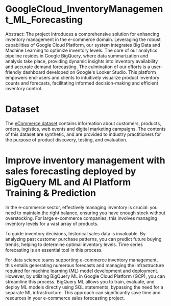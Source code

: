 # GoogleCloud_InventoryManagement_ML_Forecasting

Abstract: The project introduces a comprehensive solution for enhancing inventory management in the e-commerce domain. Leveraging the robust capabilities of Google Cloud Platform, our system integrates Big Data and Machine Learning to optimize inventory levels. The core of our analytics pipeline resides in Google BigQuery, where data summarization and analysis take place, providing dynamic insights into inventory availability and accurate demand forecasting. The culmination of our efforts is a user-friendly dashboard developed on Google's Looker Studio. This platform empowers end-users and clients to intuitively visualize product inventory counts and forecasts, facilitating informed decision-making and efficient inventory control.

# Dataset 

The [eCommerce dataset](https://console.cloud.google.com/marketplace/product/bigquery-public-data/thelook-ecommerce?project=galvanic-portal-404814) contains information about customers, products, orders, logistics, web events and digital marketing campaigns. The contents of this dataset are synthetic, and are provided to industry practitioners for the purpose of product discovery, testing, and evaluation.

# Improve inventory management with sales forecasting deployed by BigQuery ML and AI Platform Training & Prediction

In the e-commerce sector, effectively managing inventory is crucial: you need to maintain the right balance, ensuring you have enough stock without overstocking. For large e-commerce companies, this involves managing inventory levels for a vast array of products.

To guide inventory decisions, historical sales data is invaluable. By analyzing past customer purchase patterns, you can predict future buying trends, helping to determine optimal inventory levels. Time series forecasting is an essential tool in this process.

For data science teams supporting e-commerce inventory management, this entails generating numerous forecasts and managing the infrastructure required for machine learning (ML) model development and deployment. However, by utilizing BigQuery ML in Google Cloud Platform (GCP), you can streamline this process. BigQuery ML allows you to train, evaluate, and deploy ML models directly using SQL statements, bypassing the need for a separate ML infrastructure. This approach can significantly save time and resources in your e-commerce sales forecasting project.
